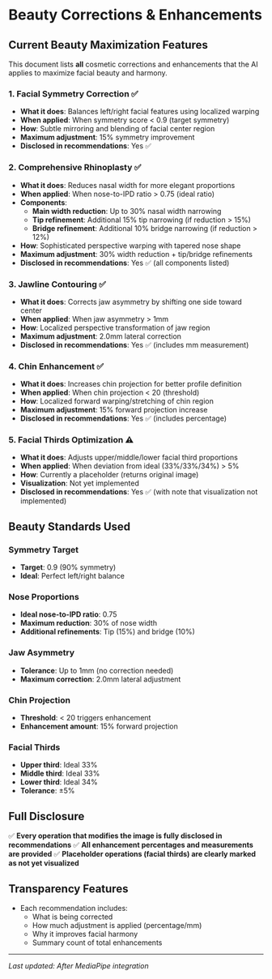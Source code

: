 # Beauty Corrections & Enhancements

## Current Beauty Maximization Features

This document lists **all** cosmetic corrections and enhancements that the AI applies to maximize facial beauty and harmony.

### 1. **Facial Symmetry Correction** ✅
- **What it does**: Balances left/right facial features using localized warping
- **When applied**: When symmetry score < 0.9 (target symmetry)
- **How**: Subtle mirroring and blending of facial center region
- **Maximum adjustment**: 15% symmetry improvement
- **Disclosed in recommendations**: Yes ✅

### 2. **Comprehensive Rhinoplasty** ✅
- **What it does**: Reduces nasal width for more elegant proportions
- **When applied**: When nose-to-IPD ratio > 0.75 (ideal ratio)
- **Components**:
  - **Main width reduction**: Up to 30% nasal width narrowing
  - **Tip refinement**: Additional 15% tip narrowing (if reduction > 15%)
  - **Bridge refinement**: Additional 10% bridge narrowing (if reduction > 12%)
- **How**: Sophisticated perspective warping with tapered nose shape
- **Maximum adjustment**: 30% width reduction + tip/bridge refinements
- **Disclosed in recommendations**: Yes ✅ (all components listed)

### 3. **Jawline Contouring** ✅
- **What it does**: Corrects jaw asymmetry by shifting one side toward center
- **When applied**: When jaw asymmetry > 1mm
- **How**: Localized perspective transformation of jaw region
- **Maximum adjustment**: 2.0mm lateral correction
- **Disclosed in recommendations**: Yes ✅ (includes mm measurement)

### 4. **Chin Enhancement** ✅
- **What it does**: Increases chin projection for better profile definition
- **When applied**: When chin projection < 20 (threshold)
- **How**: Localized forward warping/stretching of chin region
- **Maximum adjustment**: 15% forward projection increase
- **Disclosed in recommendations**: Yes ✅ (includes percentage)

### 5. **Facial Thirds Optimization** ⚠️
- **What it does**: Adjusts upper/middle/lower facial third proportions
- **When applied**: When deviation from ideal (33%/33%/34%) > 5%
- **How**: Currently a placeholder (returns original image)
- **Visualization**: Not yet implemented
- **Disclosed in recommendations**: Yes ✅ (with note that visualization not implemented)

## Beauty Standards Used

### Symmetry Target
- **Target**: 0.9 (90% symmetry)
- **Ideal**: Perfect left/right balance

### Nose Proportions
- **Ideal nose-to-IPD ratio**: 0.75
- **Maximum reduction**: 30% of nose width
- **Additional refinements**: Tip (15%) and bridge (10%)

### Jaw Asymmetry
- **Tolerance**: Up to 1mm (no correction needed)
- **Maximum correction**: 2.0mm lateral adjustment

### Chin Projection
- **Threshold**: < 20 triggers enhancement
- **Enhancement amount**: 15% forward projection

### Facial Thirds
- **Upper third**: Ideal 33%
- **Middle third**: Ideal 33%
- **Lower third**: Ideal 34%
- **Tolerance**: ±5%

## Full Disclosure

✅ **Every operation that modifies the image is fully disclosed in recommendations**
✅ **All enhancement percentages and measurements are provided**
✅ **Placeholder operations (facial thirds) are clearly marked as not yet visualized**

## Transparency Features

- Each recommendation includes:
  - What is being corrected
  - How much adjustment is applied (percentage/mm)
  - Why it improves facial harmony
  - Summary count of total enhancements

---

*Last updated: After MediaPipe integration*

